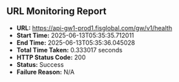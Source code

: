 ## URL Monitoring Report

- **URL:** https://api-gw1-prod1.fisglobal.com/gw/v1/health
- **Start Time:** 2025-06-13T05:35:35.712011
- **End Time:** 2025-06-13T05:35:36.045028
- **Total Time Taken:** 0.333017 seconds
- **HTTP Status Code:** 200
- **Status:** Success
- **Failure Reason:** N/A
